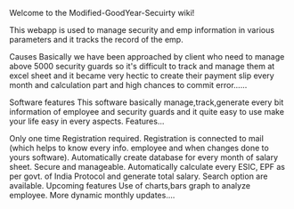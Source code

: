 
Welcome to the Modified-GoodYear-Secuirty wiki!

This webapp is used to manage security and emp information in various parameters and it tracks the record of the emp.

Causes
Basically we have been approached by client who need to manage above 5000 security guards so it's difficult to track and manage them at excel sheet and it became very hectic to create their payment slip every month and calculation part and high chances to commit error......

Software features
This software basically manage,track,generate every bit information of employee and security guards and it quite easy to use make your life easy in every aspects. Features...

Only one time Registration required.
Registration is connected to mail (which helps to know every info. employee and when changes done to yours software).
Automatically create database for every month of salary sheet.
Secure and manageable.
Automatically calculate every ESIC, EPF as per govt. of India Protocol and generate total salary.
Search option are available.
Upcoming features
Use of charts,bars graph to analyze employee.
More dynamic monthly updates....
